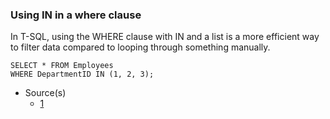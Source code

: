 ### Using IN in a where clause

In T-SQL, using the WHERE clause with IN and a list is a more efficient way to filter data compared to looping through something manually.

```
SELECT * FROM Employees
WHERE DepartmentID IN (1, 2, 3);
```

- Source(s)
  - [1](#)
